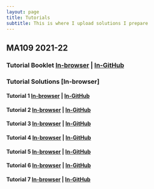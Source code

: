 ```yaml
---
layout: page
title: Tutorials
subtitle: This is where I upload solutions I prepare
---
```


## MA109 2021-22

### Tutorial Booklet [In-browser](/MA109/booklet.pdf) | [In-GitHub](https://github.com/sarthakmittal92/sarthakmittal92.github.io/blob/main/tuts/MA109/booklet.pdf)
### Tutorial Solutions [In-browser]

#### Tutorial 1 [In-browser](/MA109/tut1.pdf) | [In-GitHub](https://github.com/sarthakmittal92/sarthakmittal92.github.io/blob/main/tuts/MA109/tut1.pdf)
#### Tutorial 2 [In-browser](/MA109/tut2.pdf) | [In-GitHub](https://github.com/sarthakmittal92/sarthakmittal92.github.io/blob/main/tuts/MA109/tut2.pdf)
#### Tutorial 3 [In-browser](/MA109/tut3.pdf) | [In-GitHub](https://github.com/sarthakmittal92/sarthakmittal92.github.io/blob/main/tuts/MA109/tut3.pdf)
#### Tutorial 4 [In-browser](/MA109/tut4.pdf) | [In-GitHub](https://github.com/sarthakmittal92/sarthakmittal92.github.io/blob/main/tuts/MA109/tut4.pdf)
#### Tutorial 5 [In-browser](/MA109/tut5.pdf) | [In-GitHub](https://github.com/sarthakmittal92/sarthakmittal92.github.io/blob/main/tuts/MA109/tut5.pdf)
#### Tutorial 6 [In-browser](/MA109/tut6.pdf) | [In-GitHub](https://github.com/sarthakmittal92/sarthakmittal92.github.io/blob/main/tuts/MA109/tut6.pdf)
#### Tutorial 7 [In-browser](/MA109/tut7.pdf) | [In-GitHub](https://github.com/sarthakmittal92/sarthakmittal92.github.io/blob/main/tuts/MA109/tut7.pdf)
